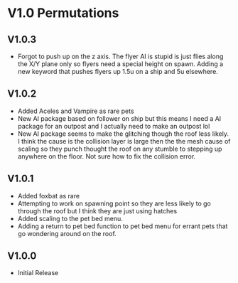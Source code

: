 # V1.0 Permutations

## V1.0.3
* Forgot to push up on the z axis. The flyer AI is stupid is just flies along the X/Y plane only so flyers need a special height on spawn. Adding a new keyword that pushes flyers up 1.5u on a ship and 5u elsewhere. 

## V1.0.2
* Added Aceles and Vampire as rare pets
* New AI package based on follower on ship but this means I need a AI package for an outpost and I actually need to make an outpost lol
* New AI package seems to make the glitching though the roof less likely. I think the cause is the collision layer is large then the the mesh cause of scaling so they punch thought the roof on any stumble to stepping up anywhere on the floor. Not sure how to fix the collision error. 

## V1.0.1
* Added foxbat as rare
* Attempting to work on spawning point so they are less likely to go through the roof but I think they are just using hatches
* Added scaling to the pet bed menu.
* Adding a return to pet bed function to pet bed menu for errant pets that go wondering around on the roof. 

## V1.0.0
* Initial Release